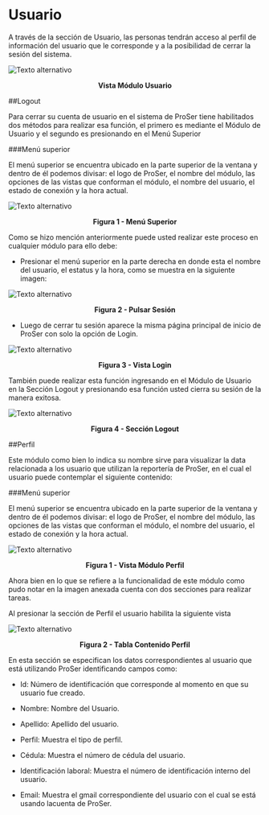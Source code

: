 <justify>

# Usuario

A través de la sección de Usuario, las personas tendrán acceso al perfil de información
del usuario que le corresponde y a la posibilidad de cerrar la sesión del sistema.

![Texto alternativo](/img/07-user/01-user/user-view.jpg)

**<center> Vista Módulo Usuario </center>**

##Logout 

Para cerrar su cuenta de usuario en el sistema de ProSer tiene habilitados dos
métodos para realizar esa función, el primero es mediante el Módulo de Usuario y el segundo
es presionando en el Menú Superior

###Menú superior

El menú superior se encuentra ubicado en la parte superior de la ventana y
dentro de él podemos divisar: el logo de ProSer, el nombre del módulo, las opciones de
las vistas que conforman el módulo, el nombre del usuario, el estado de conexión y la
hora actual.

![Texto alternativo](/img/07-user/01-user/menu-superior.jpg)

**<center> Figura 1 - Menú Superior </center>**

Como se hizo mención anteriormente puede usted realizar este proceso en cualquier
módulo para ello debe:

- Presionar el menú superior en la parte derecha en donde esta el nombre del usuario, el estatus y la hora, como se muestra en la siguiente imagen:

![Texto alternativo](/img/07-user/01-user/pulsar-sesion.jpg)

**<center> Figura 2 - Pulsar Sesión </center>**

- Luego de cerrar tu sesión aparece la misma página principal de inicio de ProSer con solo la opción de Login.

![Texto alternativo](/img/07-user/01-user/login.jpg)

**<center> Figura 3 - Vista Login </center>**

También puede realizar esta función ingresando en el Módulo de Usuario en la Sección Logout y presionando esa función usted cierra su sesión de la manera exitosa.

![Texto alternativo](/img/07-user/01-user/logout.jpg)

**<center> Figura 4 - Sección Logout </center>**

##Perfil

Este módulo como bien lo indica su nombre sirve para visualizar la data relacionada a
los usuario que utilizan la reportería de ProSer, en el cual el usuario puede contemplar el
siguiente contenido:

###Menú superior

El menú superior se encuentra ubicado en la parte superior de la ventana y
dentro de él podemos divisar: el logo de ProSer, el nombre del módulo, las opciones de
las vistas que conforman el módulo, el nombre del usuario, el estado de conexión y la
hora actual.

![Texto alternativo](/img/07-user/01-user/profile.jpg)

**<center> Figura 1 - Vista Módulo Perfil </center>**

Ahora bien en lo que se refiere a la funcionalidad de este módulo como pudo notar en la
imagen anexada cuenta con dos secciones para realizar tareas.

Al presionar la sección de Perfil el usuario habilita la siguiente vista

![Texto alternativo](/img/07-user/01-user/tabla-contenido-perfil.jpg)

**<center> Figura 2 - Tabla Contenido  Perfil </center>**

En esta sección se especifican los datos correspondientes al usuario que está utilizando
ProSer identificando campos como:

- Id: Número de identificación que corresponde al momento en que su usuario fue creado.

- Nombre: Nombre del Usuario.

- Apellido: Apellido del usuario.

- Perfil: Muestra el tipo de perfil.

- Cédula: Muestra el número de cédula del usuario.

- Identificación laboral: Muestra el número de identificación interno del usuario.

- Email: Muestra el gmail correspondiente del usuario con el cual se está usando lacuenta de ProSer.

</justify>

